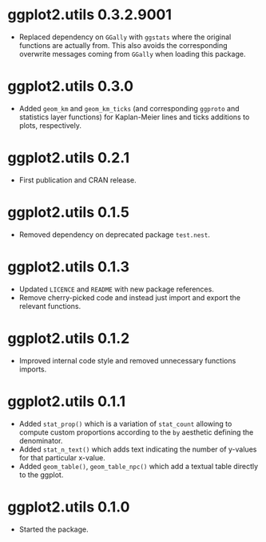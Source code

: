 # ggplot2.utils 0.3.2.9001

* Replaced dependency on `GGally` with `ggstats` where the original functions are actually from. This also avoids the corresponding overwrite messages coming from `GGally` when loading this package.

# ggplot2.utils 0.3.0

* Added `geom_km` and `geom_km_ticks` (and corresponding `ggproto` and statistics layer functions) for Kaplan-Meier lines and ticks additions to plots, respectively.

# ggplot2.utils 0.2.1

* First publication and CRAN release.

# ggplot2.utils 0.1.5

* Removed dependency on deprecated package `test.nest`.

# ggplot2.utils 0.1.3

* Updated `LICENCE` and `README` with new package references.
* Remove cherry-picked code and instead just import and export the relevant functions.

# ggplot2.utils 0.1.2

* Improved internal code style and removed unnecessary functions imports. 

# ggplot2.utils 0.1.1

* Added `stat_prop()` which is a variation of `stat_count` allowing to compute custom proportions according to the `by` aesthetic defining the denominator.
* Added `stat_n_text()` which adds text indicating the number of y-values for that particular x-value.
* Added `geom_table()`, `geom_table_npc()` which add a textual table directly to the ggplot.

# ggplot2.utils 0.1.0

* Started the package.
